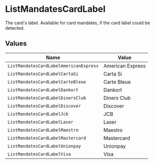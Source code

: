 # ListMandatesCardLabel

The card's label. Available for card mandates, if the card label could be detected.


## Values

| Name                                   | Value                                  |
| -------------------------------------- | -------------------------------------- |
| `ListMandatesCardLabelAmericanExpress` | American Express                       |
| `ListMandatesCardLabelCartaSi`         | Carta Si                               |
| `ListMandatesCardLabelCarteBleue`      | Carte Bleue                            |
| `ListMandatesCardLabelDankort`         | Dankort                                |
| `ListMandatesCardLabelDinersClub`      | Diners Club                            |
| `ListMandatesCardLabelDiscover`        | Discover                               |
| `ListMandatesCardLabelJcb`             | JCB                                    |
| `ListMandatesCardLabelLaser`           | Laser                                  |
| `ListMandatesCardLabelMaestro`         | Maestro                                |
| `ListMandatesCardLabelMastercard`      | Mastercard                             |
| `ListMandatesCardLabelUnionpay`        | Unionpay                               |
| `ListMandatesCardLabelVisa`            | Visa                                   |